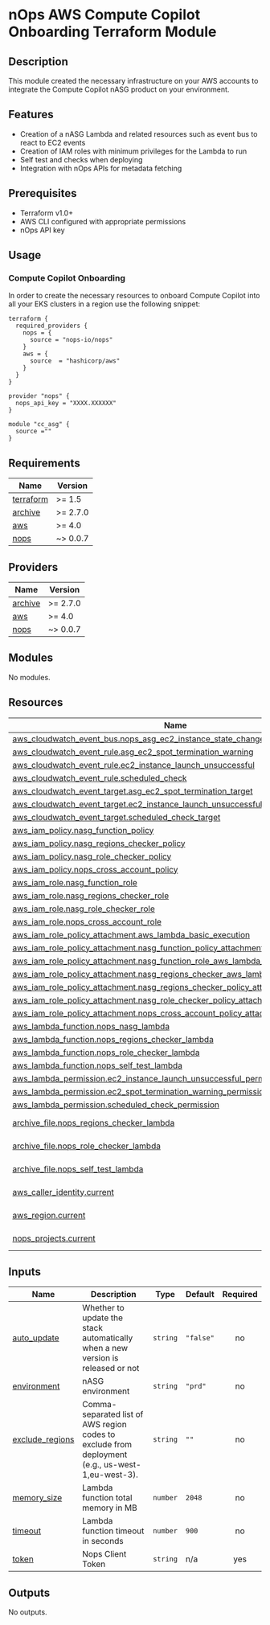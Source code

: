 # nOps AWS Compute Copilot Onboarding Terraform Module

## Description
This module created the necessary infrastructure on your AWS accounts to integrate the Compute Copilot nASG product on your environment.

## Features
- Creation of a nASG Lambda and related resources such as event bus to react to EC2 events
- Creation of IAM roles with minimum privileges for the Lambda to run
- Self test and checks when deploying
- Integration with nOps APIs for metadata fetching

## Prerequisites

- Terraform v1.0+
- AWS CLI configured with appropriate permissions
- nOps API key

## Usage

### Compute Copilot Onboarding

In order to create the necessary resources to onboard Compute Copilot into all your EKS clusters in a region use the following snippet:

```hcl
terraform {
  required_providers {
    nops = {
      source = "nops-io/nops"
    }
    aws = {
      source  = "hashicorp/aws"
    }
  }
}

provider "nops" {
  nops_api_key = "XXXX.XXXXXX"
}

module "cc_asg" {
  source =""
}
```

<!-- BEGIN_TF_DOCS -->
## Requirements

| Name | Version |
|------|---------|
| <a name="requirement_terraform"></a> [terraform](#requirement\_terraform) | >= 1.5 |
| <a name="requirement_archive"></a> [archive](#requirement\_archive) | >= 2.7.0 |
| <a name="requirement_aws"></a> [aws](#requirement\_aws) | >= 4.0 |
| <a name="requirement_nops"></a> [nops](#requirement\_nops) |  ~> 0.0.7 |

## Providers

| Name | Version |
|------|---------|
| <a name="provider_archive"></a> [archive](#provider\_archive) | >= 2.7.0 |
| <a name="provider_aws"></a> [aws](#provider\_aws) | >= 4.0 |
| <a name="provider_nops"></a> [nops](#provider\_nops) |  ~> 0.0.7 |

## Modules

No modules.

## Resources

| Name | Type |
|------|------|
| [aws_cloudwatch_event_bus.nops_asg_ec2_instance_state_change](https://registry.terraform.io/providers/hashicorp/aws/latest/docs/resources/cloudwatch_event_bus) | resource |
| [aws_cloudwatch_event_rule.asg_ec2_spot_termination_warning](https://registry.terraform.io/providers/hashicorp/aws/latest/docs/resources/cloudwatch_event_rule) | resource |
| [aws_cloudwatch_event_rule.ec2_instance_launch_unsuccessful](https://registry.terraform.io/providers/hashicorp/aws/latest/docs/resources/cloudwatch_event_rule) | resource |
| [aws_cloudwatch_event_rule.scheduled_check](https://registry.terraform.io/providers/hashicorp/aws/latest/docs/resources/cloudwatch_event_rule) | resource |
| [aws_cloudwatch_event_target.asg_ec2_spot_termination_target](https://registry.terraform.io/providers/hashicorp/aws/latest/docs/resources/cloudwatch_event_target) | resource |
| [aws_cloudwatch_event_target.ec2_instance_launch_unsuccessful_target](https://registry.terraform.io/providers/hashicorp/aws/latest/docs/resources/cloudwatch_event_target) | resource |
| [aws_cloudwatch_event_target.scheduled_check_target](https://registry.terraform.io/providers/hashicorp/aws/latest/docs/resources/cloudwatch_event_target) | resource |
| [aws_iam_policy.nasg_function_policy](https://registry.terraform.io/providers/hashicorp/aws/latest/docs/resources/iam_policy) | resource |
| [aws_iam_policy.nasg_regions_checker_policy](https://registry.terraform.io/providers/hashicorp/aws/latest/docs/resources/iam_policy) | resource |
| [aws_iam_policy.nasg_role_checker_policy](https://registry.terraform.io/providers/hashicorp/aws/latest/docs/resources/iam_policy) | resource |
| [aws_iam_policy.nops_cross_account_policy](https://registry.terraform.io/providers/hashicorp/aws/latest/docs/resources/iam_policy) | resource |
| [aws_iam_role.nasg_function_role](https://registry.terraform.io/providers/hashicorp/aws/latest/docs/resources/iam_role) | resource |
| [aws_iam_role.nasg_regions_checker_role](https://registry.terraform.io/providers/hashicorp/aws/latest/docs/resources/iam_role) | resource |
| [aws_iam_role.nasg_role_checker_role](https://registry.terraform.io/providers/hashicorp/aws/latest/docs/resources/iam_role) | resource |
| [aws_iam_role.nops_cross_account_role](https://registry.terraform.io/providers/hashicorp/aws/latest/docs/resources/iam_role) | resource |
| [aws_iam_role_policy_attachment.aws_lambda_basic_execution](https://registry.terraform.io/providers/hashicorp/aws/latest/docs/resources/iam_role_policy_attachment) | resource |
| [aws_iam_role_policy_attachment.nasg_function_policy_attachment](https://registry.terraform.io/providers/hashicorp/aws/latest/docs/resources/iam_role_policy_attachment) | resource |
| [aws_iam_role_policy_attachment.nasg_function_role_aws_lambda_basic_execution](https://registry.terraform.io/providers/hashicorp/aws/latest/docs/resources/iam_role_policy_attachment) | resource |
| [aws_iam_role_policy_attachment.nasg_regions_checker_aws_lambda_basic_execution](https://registry.terraform.io/providers/hashicorp/aws/latest/docs/resources/iam_role_policy_attachment) | resource |
| [aws_iam_role_policy_attachment.nasg_regions_checker_policy_attachment](https://registry.terraform.io/providers/hashicorp/aws/latest/docs/resources/iam_role_policy_attachment) | resource |
| [aws_iam_role_policy_attachment.nasg_role_checker_policy_attachment](https://registry.terraform.io/providers/hashicorp/aws/latest/docs/resources/iam_role_policy_attachment) | resource |
| [aws_iam_role_policy_attachment.nops_cross_account_policy_attachment](https://registry.terraform.io/providers/hashicorp/aws/latest/docs/resources/iam_role_policy_attachment) | resource |
| [aws_lambda_function.nops_nasg_lambda](https://registry.terraform.io/providers/hashicorp/aws/latest/docs/resources/lambda_function) | resource |
| [aws_lambda_function.nops_regions_checker_lambda](https://registry.terraform.io/providers/hashicorp/aws/latest/docs/resources/lambda_function) | resource |
| [aws_lambda_function.nops_role_checker_lambda](https://registry.terraform.io/providers/hashicorp/aws/latest/docs/resources/lambda_function) | resource |
| [aws_lambda_function.nops_self_test_lambda](https://registry.terraform.io/providers/hashicorp/aws/latest/docs/resources/lambda_function) | resource |
| [aws_lambda_permission.ec2_instance_launch_unsuccessful_permission](https://registry.terraform.io/providers/hashicorp/aws/latest/docs/resources/lambda_permission) | resource |
| [aws_lambda_permission.ec2_spot_termination_warning_permission](https://registry.terraform.io/providers/hashicorp/aws/latest/docs/resources/lambda_permission) | resource |
| [aws_lambda_permission.scheduled_check_permission](https://registry.terraform.io/providers/hashicorp/aws/latest/docs/resources/lambda_permission) | resource |
| [archive_file.nops_regions_checker_lambda](https://registry.terraform.io/providers/hashicorp/archive/latest/docs/data-sources/file) | data source |
| [archive_file.nops_role_checker_lambda](https://registry.terraform.io/providers/hashicorp/archive/latest/docs/data-sources/file) | data source |
| [archive_file.nops_self_test_lambda](https://registry.terraform.io/providers/hashicorp/archive/latest/docs/data-sources/file) | data source |
| [aws_caller_identity.current](https://registry.terraform.io/providers/hashicorp/aws/latest/docs/data-sources/caller_identity) | data source |
| [aws_region.current](https://registry.terraform.io/providers/hashicorp/aws/latest/docs/data-sources/region) | data source |
| [nops_projects.current](https://registry.terraform.io/providers/nops-io/nops/latest/docs/data-sources/projects) | data source |

## Inputs

| Name | Description | Type | Default | Required |
|------|-------------|------|---------|:--------:|
| <a name="input_auto_update"></a> [auto\_update](#input\_auto\_update) | Whether to update the stack automatically when a new version is released or not | `string` | `"false"` | no |
| <a name="input_environment"></a> [environment](#input\_environment) | nASG environment | `string` | `"prd"` | no |
| <a name="input_exclude_regions"></a> [exclude\_regions](#input\_exclude\_regions) | Comma-separated list of AWS region codes to exclude from deployment (e.g., us-west-1,eu-west-3). | `string` | `""` | no |
| <a name="input_memory_size"></a> [memory\_size](#input\_memory\_size) | Lambda function total memory in MB | `number` | `2048` | no |
| <a name="input_timeout"></a> [timeout](#input\_timeout) | Lambda function timeout in seconds | `number` | `900` | no |
| <a name="input_token"></a> [token](#input\_token) | Nops Client Token | `string` | n/a | yes |

## Outputs

No outputs.
<!-- END_TF_DOCS -->
